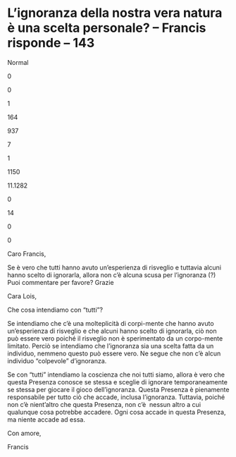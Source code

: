 # L’ignoranza della nostra vera natura è una scelta personale? – Francis risponde – 143

Normal

0

0

1

164

937

7

1

1150

11.1282

0

14

0

0

Caro Francis,

Se &egrave; vero che tutti hanno avuto un&rsquo;esperienza di risveglio e tuttavia alcuni hanno scelto di ignorarla, allora non c&rsquo;&egrave; alcuna scusa per l&rsquo;ignoranza (?) Puoi commentare per favore? Grazie

 Cara Lois,

 Che cosa intendiamo con &ldquo;tutti&rdquo;?

Se intendiamo che c&rsquo;&egrave; una molteplicit&agrave; di corpi-mente che hanno avuto un&rsquo;esperienza di risveglio e che alcuni hanno scelto di ignorarla, ci&ograve; non pu&ograve; essere vero poich&eacute; il risveglio non &egrave; sperimentato da un corpo-mente limitato. Perci&ograve; se intendiamo che l&rsquo;ignoranza sia una scelta fatta da un individuo, nemmeno questo pu&ograve; essere vero. Ne segue che non c&rsquo;&egrave; alcun individuo &ldquo;colpevole&rdquo; d&rsquo;ignoranza.

 Se con &ldquo;tutti&rdquo; intendiamo la coscienza che noi tutti siamo, allora &egrave; vero che questa Presenza conosce se stessa e sceglie di ignorare temporaneamente se stessa per giocare il gioco dell&rsquo;ignoranza. Questa Presenza &egrave; pienamente responsabile per tutto ci&ograve; che accade, inclusa l&rsquo;ignoranza. Tuttavia, poich&eacute; non c&rsquo;&egrave; nient&rsquo;altro che questa Presenza, non c&rsquo;&egrave;&nbsp; nessun altro a cui qualunque cosa potrebbe accadere. Ogni cosa accade in questa Presenza, ma niente accade ad essa.

 Con amore,

Francis

